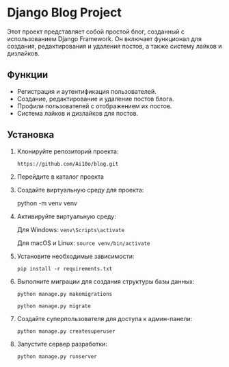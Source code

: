 # Django Blog Project

Этот проект представляет собой простой блог, созданный с использованием Django Framework. Он включает функционал для создания, редактирования и удаления постов, а также систему лайков и дизлайков.

## Функции

- Регистрация и аутентификация пользователей.
- Создание, редактирование и удаление постов блога.
- Профили пользователей с отображением их постов.
- Система лайков и дизлайков для постов.

## Установка

1. Клонируйте репозиторий проекта:

   `https://github.com/Ai10o/blog.git`

2. Перейдите в каталог проекта

4. Создайте виртуальную среду для проекта:

   python -m venv venv

5. Активируйте виртуальную среду:

   Для Windows:
   `venv\Scripts\activate`
   
   Для macOS и Linux:
   `source venv/bin/activate`
   
6. Установите необходимые зависимости:

   `pip install -r requirements.txt`

7. Выполните миграции для создания структуры базы данных:

   `python manage.py makemigrations`
   
   `python manage.py migrate`

8. Создайте суперпользователя для доступа к админ-панели:

   `python manage.py createsuperuser`

9. Запустите сервер разработки:

   `python manage.py runserver`
